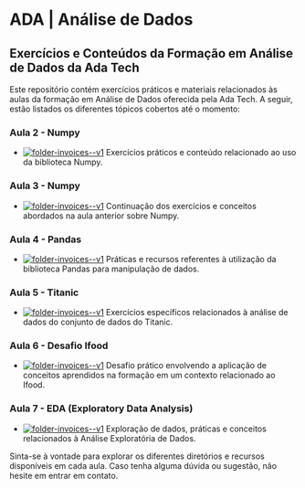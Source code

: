 # ADA | Análise de Dados
## Exercícios e Conteúdos da Formação em Análise de Dados da Ada Tech

Este repositório contém exercícios práticos e materiais relacionados às aulas da formação em Análise de Dados oferecida pela Ada Tech. A seguir, estão listados os diferentes tópicos cobertos até o momento:

### Aula 2 - Numpy
  - [![folder-invoices--v1](https://img.icons8.com/color/24/folder-invoices--v1.png)](link_para_aula_2_numpy) Exercícios práticos e conteúdo relacionado ao uso da biblioteca Numpy.

### Aula 3 - Numpy
  - [![folder-invoices--v1](https://img.icons8.com/color/24/folder-invoices--v1.png)](link_para_aula_3_numpy) Continuação dos exercícios e conceitos abordados na aula anterior sobre Numpy.

### Aula 4 - Pandas
  - [![folder-invoices--v1](https://img.icons8.com/color/24/folder-invoices--v1.png)](link_para_aula_4_pandas) Práticas e recursos referentes à utilização da biblioteca Pandas para manipulação de dados.

### Aula 5 - Titanic
  - [![folder-invoices--v1](https://img.icons8.com/color/24/folder-invoices--v1.png)](link_para_aula_5_titanic) Exercícios específicos relacionados à análise de dados do conjunto de dados do Titanic.

### Aula 6 - Desafio Ifood
  - [![folder-invoices--v1](https://img.icons8.com/color/24/folder-invoices--v1.png)](link_para_aula_6_ifood) Desafio prático envolvendo a aplicação de conceitos aprendidos na formação em um contexto relacionado ao Ifood.

### Aula 7 - EDA (Exploratory Data Analysis)
  - [![folder-invoices--v1](https://img.icons8.com/color/24/folder-invoices--v1.png)](link_para_aula_7_eda) Exploração de dados, práticas e conceitos relacionados à Análise Exploratória de Dados.

Sinta-se à vontade para explorar os diferentes diretórios e recursos disponíveis em cada aula. Caso tenha alguma dúvida ou sugestão, não hesite em entrar em contato.
